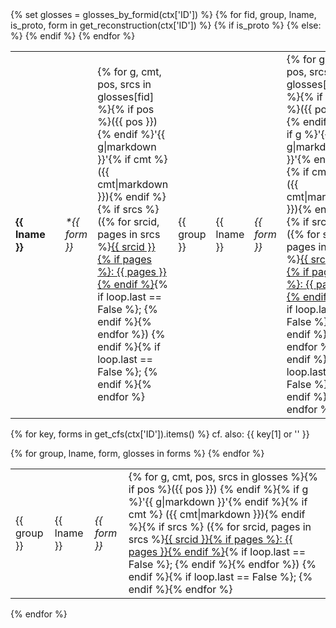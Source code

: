 <table id="{{ ctx['ID'] }}">
{% set glosses = glosses_by_formid(ctx['ID']) %}
{% for fid, group, lname, is_proto, form in get_reconstruction(ctx['ID']) %}
<tr>
{% if is_proto %}
<td><strong>{{ lname }}</strong></td><td> </td>
<td>
<i>&ast;{{ form }}</i>
</td>
<td>
{% for g, cmt, pos, srcs in glosses[fid] %}{% if pos %}({{ pos }}) {% endif %}'{{ g|markdown }}'{% if cmt %} ({{ cmt|markdown }}){% endif %}{% if srcs %}
 ({% for srcid, pages in srcs %}<a href="../references.md#source-{{ srcid }}">{{ srcid }}{% if pages %}: {{ pages }}{% endif %}</a>{% if loop.last == False %}; {% endif %}{% endfor %})
{% endif %}{% if loop.last == False %}; {% endif %}{% endfor %}
</td>
{% else: %}
<td>{{ group }}</td><td>{{ lname }}</td><td><i>{{ form }}</i></td>
<td>
{% for g, cmt, pos, srcs in glosses[fid] %}{% if pos %}({{ pos }}) {% endif %}{% if g %}'{{ g|markdown }}'{% endif %}{% if cmt %} ({{ cmt|markdown }}){% endif %}{% if srcs %}
 ({% for srcid, pages in srcs %}<a href="../references.md#source-{{ srcid }}">{{ srcid }}{% if pages %}: {{ pages }}{% endif %}</a>{% if loop.last == False %}; {% endif %}{% endfor %})
{% endif %}{% if loop.last == False %}; {% endif %}{% endfor %}
</td>
{% endif %}
</tr>
{% endfor %}
</table>

{% for key, forms in get_cfs(ctx['ID']).items() %}
cf. also: {{ key[1] or '' }}
<table>
{% for group, lname, form, glosses in forms %}
<tr>
<td>{{ group }}</td>
<td>{{ lname }}</td>
<td><i>{{ form }}</i></td>
<td>
{% for g, cmt, pos, srcs in glosses %}{% if pos %}({{ pos }}) {% endif %}{% if g %}'{{ g|markdown }}'{% endif %}{% if cmt %} ({{ cmt|markdown }}){% endif %}{% if srcs %}
({% for srcid, pages in srcs %}<a href="../references.md#source-{{ srcid }}">{{ srcid }}{% if pages %}: {{ pages }}{% endif %}</a>{% if loop.last == False %}; {% endif %}{% endfor %})
{% endif %}{% if loop.last == False %}; {% endif %}{% endfor %}
</td>
</tr>
{% endfor %}
</table>
{% endfor %}
